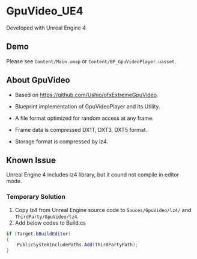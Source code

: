 # GpuVideo_UE4

Developed with Unreal Engine 4

## Demo

Please see `Content/Main.umap` or `Content/BP_GpuVideoPlayer.uasset`.

## About GpuVideo
- Based on https://github.com/Ushio/ofxExtremeGpuVideo.
- Blueprint implementation of GpuVideoPlayer and its Utility.

- A file format optimized for random access at any frame.
- Frame data is compressed DX1T, DXT3, DXT5 format.
- Storage format is compressed by lz4.

## Known Issue
Unreal Engine 4 includes lz4 library, but it cound not compile in editor mode.

### Temporary Solution
1. Copy lz4 from Unreal Engine source code to `Souces/GpuVideo/lz4/` and `ThirdParty/GpuVideo/lz4`.
2. Add below codes to Build.cs

```cs
if (Target.bBuildEditor)
{
    PublicSystemIncludePaths.Add(ThirdPartyPath);
}
```